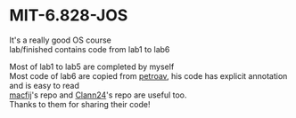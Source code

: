 # MIT-6.828-JOS  
It's a really good OS course  
lab/finished contains code from lab1 to lab6  
  
Most of lab1 to lab5 are completed by myself  
Most code of lab6 are copied from [petroav](https://github.com/petroav/6.828), his code has explicit annotation and is easy to read  
[macfij](https://github.com/macfij/macfij_jos)'s repo and [Clann24](https://github.com/Clann24/jos)'s repo are useful too.  
Thanks to them for sharing their code! 
